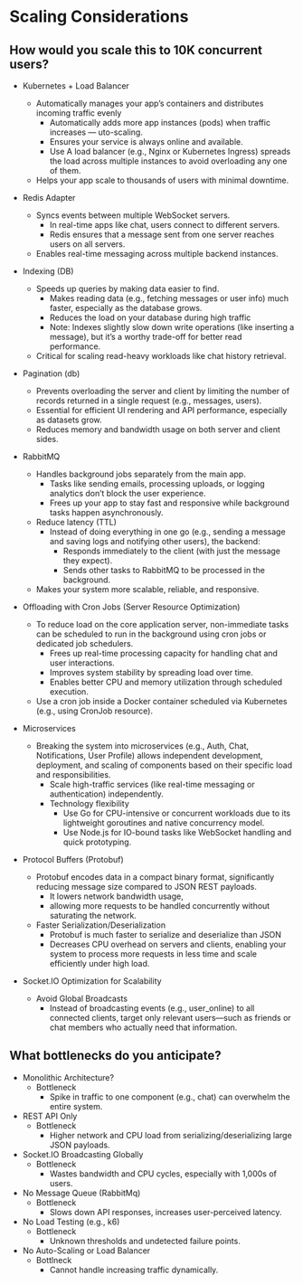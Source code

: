 # Scaling Considerations

## How would you scale this to 10K concurrent users?

- Kubernetes + Load Balancer

  - Automatically manages your app’s containers and distributes incoming traffic evenly
    - Automatically adds more app instances (pods) when traffic increases — uto-scaling.
    - Ensures your service is always online and available.
    - Use A load balancer (e.g., Nginx or Kubernetes Ingress) spreads the load across multiple instances to avoid overloading any one of them.
  - Helps your app scale to thousands of users with minimal downtime.

- Redis Adapter

  - Syncs events between multiple WebSocket servers.
    - In real-time apps like chat, users connect to different servers.
    - Redis ensures that a message sent from one server reaches users on all servers.
  - Enables real-time messaging across multiple backend instances.

- Indexing (DB)

  - Speeds up queries by making data easier to find.
    - Makes reading data (e.g., fetching messages or user info) much faster, especially as the database grows.
    - Reduces the load on your database during high traffic
    - Note: Indexes slightly slow down write operations (like inserting a message), but it’s a worthy trade-off for better read performance.
  - Critical for scaling read-heavy workloads like chat history retrieval.

- Pagination (db)

  - Prevents overloading the server and client by limiting the number of records returned in a single request (e.g., messages, users).
  - Essential for efficient UI rendering and API performance, especially as datasets grow.
  - Reduces memory and bandwidth usage on both server and client sides.

- RabbitMQ

  - Handles background jobs separately from the main app.
    - Tasks like sending emails, processing uploads, or logging analytics don’t block the user experience.
    - Frees up your app to stay fast and responsive while background tasks happen asynchronously.
  - Reduce latency (TTL)
    - Instead of doing everything in one go (e.g., sending a message and saving logs and notifying other users), the backend:
      - Responds immediately to the client (with just the message they expect).
      - Sends other tasks to RabbitMQ to be processed in the background.
  - Makes your system more scalable, reliable, and responsive.

- Offloading with Cron Jobs (Server Resource Optimization)
  - To reduce load on the core application server, non-immediate tasks can be scheduled to run in the background using cron jobs or dedicated job schedulers.
    - Frees up real-time processing capacity for handling chat and user interactions.
    - Improves system stability by spreading load over time.
    - Enables better CPU and memory utilization through scheduled execution.
  - Use a cron job inside a Docker container scheduled via Kubernetes (e.g., using CronJob resource).
- Microservices

  - Breaking the system into microservices (e.g., Auth, Chat, Notifications, User Profile) allows independent development, deployment, and scaling of components based on their specific load and responsibilities.
    - Scale high-traffic services (like real-time messaging or authentication) independently.
    - Technology flexibility
      - Use Go for CPU-intensive or concurrent workloads due to its lightweight goroutines and native concurrency model.
      - Use Node.js for IO-bound tasks like WebSocket handling and quick prototyping.

- Protocol Buffers (Protobuf)

  - Protobuf encodes data in a compact binary format, significantly reducing message size compared to JSON REST payloads.
    - It lowers network bandwidth usage,
    - allowing more requests to be handled concurrently without saturating the network.
  - Faster Serialization/Deserialization
    - Protobuf is much faster to serialize and deserialize than JSON
    - Decreases CPU overhead on servers and clients, enabling your system to process more requests in less time and scale efficiently under high load.

- Socket.IO Optimization for Scalability
  - Avoid Global Broadcasts
    - Instead of broadcasting events (e.g., user_online) to all connected clients, target only relevant users—such as friends or chat members who actually need that information.

## What bottlenecks do you anticipate?

- Monolithic Architecture?
  - Bottleneck
    - Spike in traffic to one component (e.g., chat) can overwhelm the entire system.
- REST API Only
  - Bottleneck
    - Higher network and CPU load from serializing/deserializing large JSON payloads.
- Socket.IO Broadcasting Globally
  - Bottleneck
    - Wastes bandwidth and CPU cycles, especially with 1,000s of users.
- No Message Queue (RabbitMq)
  - Bottleneck
    - Slows down API responses, increases user-perceived latency.
- No Load Testing (e.g., k6)
  - Bottleneck
    - Unknown thresholds and undetected failure points.
- No Auto-Scaling or Load Balancer
  - Bottlneck
    - Cannot handle increasing traffic dynamically.
